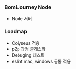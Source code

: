 ### BomiJourney Node

- Node 서버

### Loadmap

- Colyseus 적용
- p2p 과정 클래스화
- Debuging 테스트
- eslint mac, windows 공통 적용
